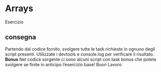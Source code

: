 Arrays
===
Esercizio
## consegna
Partendo dal codice fornito, svolgere tutte le task richieste in ognuno degli script presenti.
Utilizzate i devtools e console.log per verificare il risultato.
**Bonus**
Nel codice sorgente ci sono alcuni script con task bonus che potete svolgere se finite in anticipo l’esercizio base!
Buon Lavoro